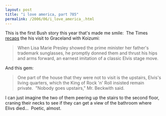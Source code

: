 ```yaml
---
layout: post
title: "i love america, part 785"
permalink: /2006/06/i_love_america_.html
---
```


This is the first Bush story this year that's made me smile:  The Times [recaps](http://www.nytimes.com/2006/06/30/world/asia/30cnd-elvis.html?hp&ex=1151726400&en=8fdb46352ffa6481&ei=5094&partner=homepage "www.nytimes.com") the his visit to Graceland with Koizumi:

> When Lisa Marie Presley showed the prime minister her father's trademark sunglasses, he promptly donned them and thrust his hips and arms forward, an earnest imitation of a classic Elvis stage move.

And this gem:

> One part of the house that they were not to visit is the upstairs, Elvis's living quarters, which the King of Rock 'n' Roll insisted remain private.  "Nobody goes upstairs," Mr. Beckwith said.

I can just imagine the two of them peering up the stairs to the second floor, craning their necks to see if they can get a view of the bathroom where Elivs died...  Poetic, almost.
